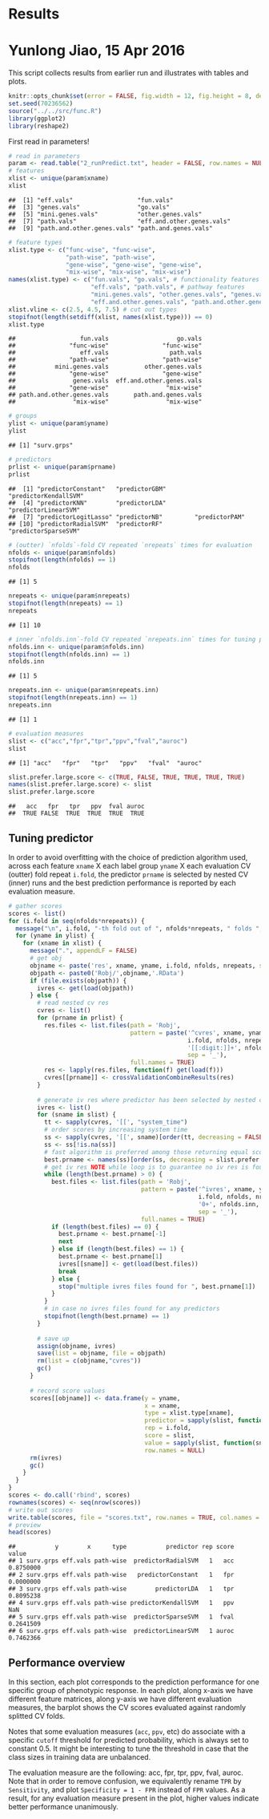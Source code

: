 # Results
# Yunlong Jiao, 15 Apr 2016

This script collects results from earlier run and illustrates with tables and plots.


```r
knitr::opts_chunk$set(error = FALSE, fig.width = 12, fig.height = 8, dev = c("png","pdf"), fig.keep = "high", fig.path = "3_results_figure/", cache.path = "3_results_cache/")
set.seed(70236562)
source("../../src/func.R")
library(ggplot2)
library(reshape2)
```

First read in parameters!


```r
# read in parameters
param <- read.table("2_runPredict.txt", header = FALSE, row.names = NULL, col.names = c("xname", "yname", "prname", "i.fold", "nfolds", "nrepeats", "i.fold.inn", "nfolds.inn", "nrepeats.inn"))
# features
xlist <- unique(param$xname)
xlist
```

```
##  [1] "eff.vals"                  "fun.vals"                 
##  [3] "genes.vals"                "go.vals"                  
##  [5] "mini.genes.vals"           "other.genes.vals"         
##  [7] "path.vals"                 "eff.and.other.genes.vals" 
##  [9] "path.and.other.genes.vals" "path.and.genes.vals"
```

```r
# feature types
xlist.type <- c("func-wise", "func-wise", 
                "path-wise", "path-wise", 
                "gene-wise", "gene-wise", "gene-wise", 
                "mix-wise", "mix-wise", "mix-wise")
names(xlist.type) <- c("fun.vals", "go.vals", # functionality features
                       "eff.vals", "path.vals", # pathway features
                       "mini.genes.vals", "other.genes.vals", "genes.vals", # gene features
                       "eff.and.other.genes.vals", "path.and.other.genes.vals", "path.and.genes.vals") # mixed type
xlist.vline <- c(2.5, 4.5, 7.5) # cut out types
stopifnot(length(setdiff(xlist, names(xlist.type))) == 0)
xlist.type
```

```
##                  fun.vals                   go.vals 
##               "func-wise"               "func-wise" 
##                  eff.vals                 path.vals 
##               "path-wise"               "path-wise" 
##           mini.genes.vals          other.genes.vals 
##               "gene-wise"               "gene-wise" 
##                genes.vals  eff.and.other.genes.vals 
##               "gene-wise"                "mix-wise" 
## path.and.other.genes.vals       path.and.genes.vals 
##                "mix-wise"                "mix-wise"
```

```r
# groups
ylist <- unique(param$yname)
ylist
```

```
## [1] "surv.grps"
```

```r
# predictors
prlist <- unique(param$prname)
prlist
```

```
##  [1] "predictorConstant"   "predictorGBM"        "predictorKendallSVM"
##  [4] "predictorKNN"        "predictorLDA"        "predictorLinearSVM" 
##  [7] "predictorLogitLasso" "predictorNB"         "predictorPAM"       
## [10] "predictorRadialSVM"  "predictorRF"         "predictorSparseSVM"
```

```r
# (outter) `nfolds`-fold CV repeated `nrepeats` times for evaluation
nfolds <- unique(param$nfolds)
stopifnot(length(nfolds) == 1)
nfolds
```

```
## [1] 5
```

```r
nrepeats <- unique(param$nrepeats)
stopifnot(length(nrepeats) == 1)
nrepeats
```

```
## [1] 10
```

```r
# inner `nfolds.inn`-fold CV repeated `nrepeats.inn` times for tuning predictors
nfolds.inn <- unique(param$nfolds.inn)
stopifnot(length(nfolds.inn) == 1)
nfolds.inn
```

```
## [1] 5
```

```r
nrepeats.inn <- unique(param$nrepeats.inn)
stopifnot(length(nrepeats.inn) == 1)
nrepeats.inn
```

```
## [1] 1
```

```r
# evaluation measures
slist <- c("acc","fpr","tpr","ppv","fval","auroc")
slist
```

```
## [1] "acc"   "fpr"   "tpr"   "ppv"   "fval"  "auroc"
```

```r
slist.prefer.large.score <- c(TRUE, FALSE, TRUE, TRUE, TRUE, TRUE)
names(slist.prefer.large.score) <- slist
slist.prefer.large.score
```

```
##   acc   fpr   tpr   ppv  fval auroc 
##  TRUE FALSE  TRUE  TRUE  TRUE  TRUE
```

## Tuning predictor

In order to avoid overfitting with the choice of prediction algorithm used, across each feature `xname` X each label group `yname` X each evaluation CV (outter) fold repeat `i.fold`, the predictor `prname` is selected by nested CV (inner) runs and the best prediction performance is reported by each evaluation measure.


```r
# gather scores
scores <- list()
for (i.fold in seq(nfolds*nrepeats)) {
  message("\n", i.fold, "-th fold out of ", nfolds*nrepeats, " folds ", appendLF = FALSE)
  for (yname in ylist) {
    for (xname in xlist) {
      message(".", appendLF = FALSE)
      # get obj
      objname <- paste('res', xname, yname, i.fold, nfolds, nrepeats, sep = '_')
      objpath <- paste0('Robj/',objname,'.RData')
      if (file.exists(objpath)) {
        ivres <- get(load(objpath))
      } else {
        # read nested cv res
        cvres <- list()
        for (prname in prlist) {
          res.files <- list.files(path = 'Robj', 
                                  pattern = paste('^cvres', xname, yname, prname, 
                                                  i.fold, nfolds, nrepeats, 
                                                  '[[:digit:]]+', nfolds.inn, nrepeats.inn, 
                                                  sep = '_'), 
                                  full.names = TRUE)
          res <- lapply(res.files, function(f) get(load(f)))
          cvres[[prname]] <- crossValidationCombineResults(res)
        }
        
        # generate iv res where predictor has been selected by nested cv
        ivres <- list()
        for (sname in slist) {
          tt <- sapply(cvres, '[[', "system_time")
          # order scores by increasing system time
          ss <- sapply(cvres, '[[', sname)[order(tt, decreasing = FALSE)]
          ss <- ss[!is.na(ss)]
          # fast algorithm is preferred among those returning equal score values
          best.prname <- names(ss)[order(ss, decreasing = slist.prefer.large.score[sname])]
          # get iv res NOTE while loop is to guarantee no iv res is found for such predictor
          while (length(best.prname) > 0) {
            best.files <- list.files(path = 'Robj', 
                                     pattern = paste('^ivres', xname, yname, best.prname[1], 
                                                     i.fold, nfolds, nrepeats, 
                                                     '0+', nfolds.inn, nrepeats.inn, 
                                                     sep = '_'), 
                                     full.names = TRUE)
            if (length(best.files) == 0) {
              best.prname <- best.prname[-1]
              next
            } else if (length(best.files) == 1) {
              best.prname <- best.prname[1]
              ivres[[sname]] <- get(load(best.files))
              break
            } else {
              stop("multiple ivres files found for ", best.prname[1])
            }
          }
          # in case no ivres files found for any predictors
          stopifnot(length(best.prname) == 1)
        }
        
        # save up
        assign(objname, ivres)
        save(list = objname, file = objpath)
        rm(list = c(objname,"cvres"))
        gc()
      }
      
      # record score values
      scores[[objname]] <- data.frame(y = yname, 
                                      x = xname, 
                                      type = xlist.type[xname], 
                                      predictor = sapply(slist, function(sname) ivres[[sname]][["predictor"]]), 
                                      rep = i.fold, 
                                      score = slist, 
                                      value = sapply(slist, function(sname) ivres[[sname]][[sname]]), 
                                      row.names = NULL)
      rm(ivres)
      gc()
    }
  }
}
scores <- do.call('rbind', scores)
rownames(scores) <- seq(nrow(scores))
# write out scores
write.table(scores, file = "scores.txt", row.names = TRUE, col.names = TRUE, sep = '\t')
# preview
head(scores)
```

```
##           y        x      type           predictor rep score     value
## 1 surv.grps eff.vals path-wise  predictorRadialSVM   1   acc 0.8750000
## 2 surv.grps eff.vals path-wise   predictorConstant   1   fpr 0.0000000
## 3 surv.grps eff.vals path-wise        predictorLDA   1   tpr 0.8095238
## 4 surv.grps eff.vals path-wise predictorKendallSVM   1   ppv       NaN
## 5 surv.grps eff.vals path-wise  predictorSparseSVM   1  fval 0.2641509
## 6 surv.grps eff.vals path-wise  predictorLinearSVM   1 auroc 0.7462366
```

## Performance overview

In this section, each plot corresponds to the prediction performance for one specific group of phenotypic response. In each plot, along x-axis we have different feature matrices, along y-axis we have different evaluation measures, the barplot shows the CV scores evaluated against randomly splitted CV folds.

Notes that some evaluation measures (`acc`, `ppv`, etc) do associate with a specific `cutoff` threshold for predicted probability, which is always set to constant 0.5. It might be interesting to tune the threshold in case that the class sizes in training data are unbalanced.

The evaluation measure are the following: acc, fpr, tpr, ppv, fval, auroc. Note that in order to remove confusion, we equivalently rename `TPR` by `Sensitivity`, and plot `Specificity = 1 - FPR` instead of `FPR` values. As a result, for any evaluation measure present in the plot, higher values indicate better performance unanimously.













